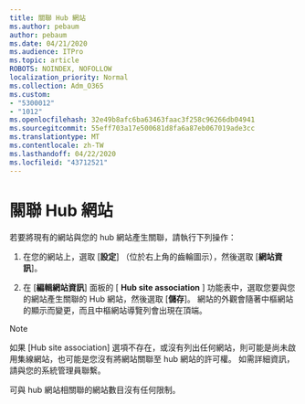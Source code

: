 ```yaml
---
title: 關聯 Hub 網站
ms.author: pebaum
author: pebaum
ms.date: 04/21/2020
ms.audience: ITPro
ms.topic: article
ROBOTS: NOINDEX, NOFOLLOW
localization_priority: Normal
ms.collection: Adm_O365
ms.custom:
- "5300012"
- "1012"
ms.openlocfilehash: 32e49b8afc6ba63463faac3f258c96266db04941
ms.sourcegitcommit: 55eff703a17e500681d8fa6a87eb067019ade3cc
ms.translationtype: MT
ms.contentlocale: zh-TW
ms.lasthandoff: 04/22/2020
ms.locfileid: "43712521"
---
```

# <a name="associate-a-hub-site"></a>關聯 Hub 網站

若要將現有的網站與您的 hub 網站產生關聯，請執行下列操作：
  
1. 在您的網站上，選取 [**設定**] （位於右上角的齒輪圖示），然後選取 [**網站資訊**]。

2. 在 [**編輯網站資訊**] 面板的 [ **Hub site association** ] 功能表中，選取您要與您的網站產生關聯的 Hub 網站，然後選取 [**儲存**]。 網站的外觀會隨著中樞網站的顯示而變更，而且中樞網站導覽列會出現在頂端。

 > [!Note]
>如果 [Hub site association] 選項不存在，或沒有列出任何網站，則可能是尚未啟用集線網站，也可能是您沒有將網站關聯至 hub 網站的許可權。 如需詳細資訊，請與您的系統管理員聯繫。
>
>可與 hub 網站相關聯的網站數目沒有任何限制。
  